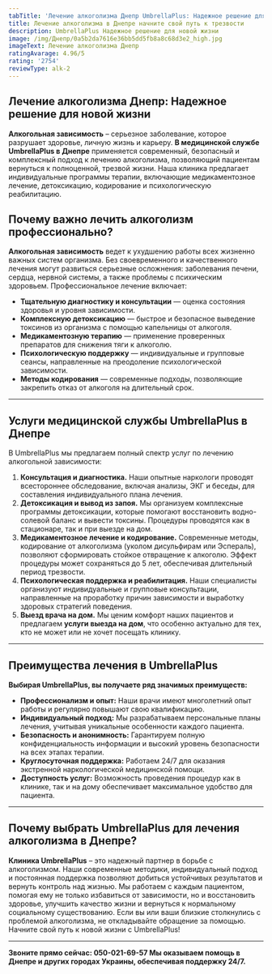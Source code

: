 ```yaml
---
tabTitle: 'Лечение алкоголизма Днепр UmbrellaPlus: Надежное решение для новой жизни'
title: Лечение алкоголизма в Днепре начните свой путь к трезвости
description: UmbrellaPlus Надежное решение для новой жизни
image: /img/Днепр/0a5b2da7616e36bb5dd5fb8a8c68d3e2_high.jpg
imageText: Лечение алкоголизма Днепр
ratingAvarage: 4.96/5
rating: '2754'
reviewType: alk-2
---
```


## Лечение алкоголизма Днепр: Надежное решение для новой жизни

**Алкогольная зависимость** – серьезное заболевание, которое разрушает здоровье, личную жизнь и карьеру. **В медицинской службе UmbrellaPlus в Днепре** применяется современный, безопасный и комплексный подход к лечению алкоголизма, позволяющий пациентам вернуться к полноценной, трезвой жизни. Наша клиника предлагает индивидуальные программы терапии, включающие медикаментозное лечение, детоксикацию, кодирование и психологическую реабилитацию.

## Почему важно лечить алкоголизм профессионально?

**Алкогольная зависимость** ведет к ухудшению работы всех жизненно важных систем организма. Без своевременного и качественного лечения могут развиться серьезные осложнения: заболевания печени, сердца, нервной системы, а также проблемы с психическим здоровьем. Профессиональное лечение включает:

* **Тщательную диагностику и консультации** — оценка состояния здоровья и уровня зависимости.
* **Комплексную детоксикацию** — быстрое и безопасное выведение токсинов из организма с помощью капельницы от алкоголя.
* **Медикаментозную терапию** — применение проверенных препаратов для снижения тяги к алкоголю.
* **Психологическую поддержку** — индивидуальные и групповые сеансы, направленные на преодоление психологической зависимости.
* **Методы кодирования** — современные подходы, позволяющие закрепить отказ от алкоголя на длительный срок.

***

## Услуги медицинской службы UmbrellaPlus в Днепре

В UmbrellaPlus мы предлагаем полный спектр услуг по лечению алкогольной зависимости:

1. **Консультация и диагностика.** Наши опытные наркологи проводят всестороннее обследование, включая анализы, ЭКГ и беседы, для составления индивидуального плана лечения.
2. **Детоксикация и вывод из запоя.** Мы организуем комплексные программы детоксикации, которые помогают восстановить водно-солевой баланс и вывести токсины. Процедуры проводятся как в стационаре, так и при выезде на дом.
3. **Медикаментозное лечение и кодирование.** Современные методы, кодирование от алкоголизма (уколом дисульфирам или Эспераль), позволяют сформировать стойкое отвращение к алкоголю. Эффект процедуры может сохраняться до 5 лет, обеспечивая длительный период трезвости.
4. **Психологическая поддержка и реабилитация.** Наши специалисты организуют индивидуальные и групповые консультации, направленные на проработку причин зависимости и выработку здоровых стратегий поведения.
5. **Выезд врача на дом.** Мы ценим комфорт наших пациентов и предлагаем **услуги выезда на дом**, что особенно актуально для тех, кто не может или не хочет посещать клинику.

***

## Преимущества лечения в UmbrellaPlus

**Выбирая UmbrellaPlus, вы получаете ряд значимых преимуществ:**

* **Профессионализм и опыт:** Наши врачи имеют многолетний опыт работы и регулярно повышают свою квалификацию.
* **Индивидуальный подход:** Мы разрабатываем персональные планы лечения, учитывая уникальные особенности каждого пациента.
* **Безопасность и анонимность:** Гарантируем полную конфиденциальность информации и высокий уровень безопасности на всех этапах терапии.
* **Круглосуточная поддержка:** Работаем 24/7 для оказания экстренной наркологической медицинской помощи.
* **Доступность услуг:** Возможность проведения процедур как в клинике, так и на дому обеспечивает максимальное удобство для пациента.

***

## Почему выбрать UmbrellaPlus для лечения алкоголизма в Днепре?

**Клиника UmbrellaPlus** – это надежный партнер в борьбе с алкоголизмом. Наши современные методики, индивидуальный подход и постоянная поддержка позволяют добиться устойчивых результатов и вернуть контроль над жизнью. Мы работаем с каждым пациентом, помогая ему не только избавиться от зависимости, но и восстановить здоровье, улучшить качество жизни и вернуться к нормальному социальному существованию. Если вы или ваши близкие столкнулись с проблемой алкоголизма, не откладывайте обращение за помощью. Начните свой путь к новой жизни с UmbrellaPlus!

***

**Звоните прямо сейчас: 050-021-69-57
Мы оказываем помощь в Днепре и других городах Украины, обеспечивая поддержку 24/7.**
